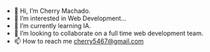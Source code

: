 - 👋 Hi, I’m Cherry Machado.
- 👀 I’m interested in Web Development...
- 🌱 I’m currently learning IA.
- 💞️ I’m looking to collaborate on a full time web development team.
- 📫 How to reach me cherry5467@gmail.com

<!---
Cherry-2023/Cherry-2023 is a ✨ special ✨ repository because its `README.md` (this file) appears on your GitHub profile.
You can click the Preview link to take a look at your changes.
--->
